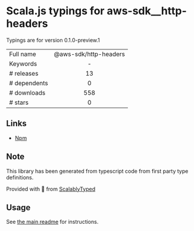 
# Scala.js typings for aws-sdk__http-headers

Typings are for version 0.1.0-preview.1



|                    |                 |
| ------------------ | :-------------: |
| Full name          | @aws-sdk/http-headers |
| Keywords           | - |
| # releases         | 13 |
| # dependents       | 0 |
| # downloads        | 558 |
| # stars            | 0 |

## Links
- [Npm](https://www.npmjs.com/package/%40aws-sdk%2Fhttp-headers)
    


## Note
This library has been generated from typescript code from first party type definitions.

Provided with :purple_heart: from [ScalablyTyped](https://github.com/oyvindberg/ScalablyTyped)

## Usage
See [the main readme](../../readme.md) for instructions.


